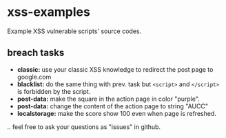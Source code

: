 # xss-examples
Example XSS vulnerable scripts' source codes.

## breach tasks
- **classic:** use your classic XSS knowledge to redirect the post page to google.com
- **blacklist:** do the same thing with prev. task but `<script>` and `</script>` is forbidden by the script.
- **post-data:** make the square in the action page in color "purple".
- **post-data:** change the content of the action page to string "AUCC"
- **localstorage:** make the score show 100 even when page is refreshed.

.. feel free to ask your questions as "issues" in github.
